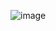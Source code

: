 
![image](https://user-images.githubusercontent.com/55220866/210817220-6fafd942-5190-403d-9ec2-c7d9840d2d51.png)









